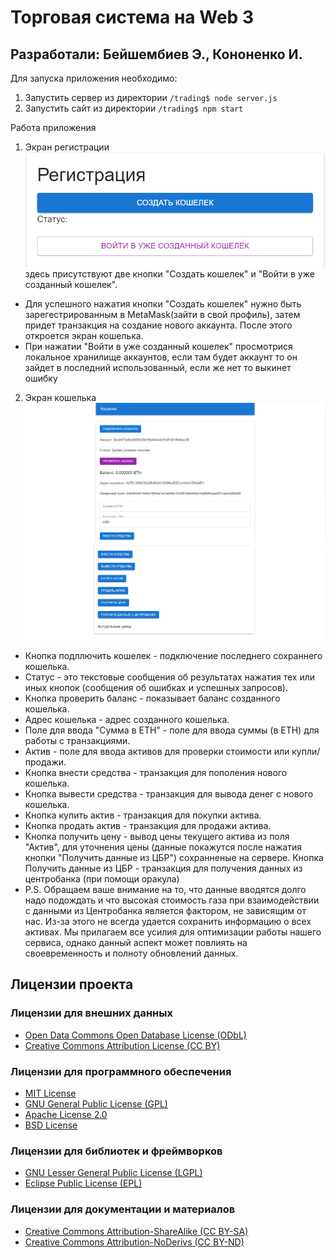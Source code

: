 # Торговая система на Web 3

## Разработали:    Бейшембиев Э., Кононенко И.


Для запуска приложения необходимо:
1. Запустить сервер из директории ```/trading$ node server.js```
2. Запустить сайт из директории ```/trading$ npm start```

Работа приложения 
1. Экран регистрации 
![registration](image.png)
здесь присутствуют две кнопки "Создать кошелек" и "Войти в уже созданный кошелек".

- Для успешного нажатия кнопки "Создать кошелек" нужно быть зарегестрированным в MetaMask(зайти в свой профиль), затем придет транзакция на создание нового аккаунта. После этого откроется экран кошелька.
-  При нажатии "Войти в уже созданный кошелек" просмотрися локальное хранилище аккаунтов, если там будет аккаунт то он зайдет в последний использованный, если же нет то выкинет ошибку
2. Экран кошелька
![wallet1](image-1.png)
![wallet2](image-2.png)
- Кнопка подллючить кошелек - подключение последнего сохраннего кошелька.
- Статус - это текстовые сообщения об результатах нажатия тех или иных кнопок (сообщения об ошибках и успешных запросов).
- Кнопка проверить баланс - показывает баланс созданного кошелька.
- Адрес кошелька - адрес созданного кошелька.
- Поле для ввода "Сумма в ETH" - поле для ввода суммы (в ETH) для работы с транзакциями.
- Актив - поле для ввода активов для проверки стоимости или купли/продажи.
- Кнопка внести средства - транзакция для пополения нового кошелька.
- Кнопка вывести средства - транзакция для вывода денег с нового кошелька.
- Кнопка купить актив - транзакция для покупки актива.
- Кнопка продать актив - транзакция для продажи актива.
- Кнопка получить цену - вывод цены текущего актива из поля "Актив", для уточнения цены (данные покажутся после нажатия кнопки "Получить данные из ЦБР") сохранненые на сервере.
   Кнопка Получить данные из ЦБР - транзакция для получения данных из центробанка (при помощи оракула) 
- P.S. Обращаем ваше внимание на то, что данные вводятся долго надо подождать и что высокая стоимость газа при взаимодействии с данными из Центробанка является фактором, не зависящим от нас. Из-за этого не всегда удается сохранить информацию о всех активах. Мы прилагаем все усилия для оптимизации работы нашего сервиса, однако данный аспект может повлиять на своевременность и полноту обновлений данных.

## Лицензии проекта

### Лицензии для внешних данных
- [Open Data Commons Open Database License (ODbL)](https://opendatacommons.org/licenses/odbl/1-0/)
- [Creative Commons Attribution License (CC BY)](https://creativecommons.org/licenses/by/4.0/)

### Лицензии для программного обеспечения
- [MIT License](https://opensource.org/licenses/MIT)
- [GNU General Public License (GPL)](https://www.gnu.org/licenses/gpl-3.0.en.html)
- [Apache License 2.0](https://www.apache.org/licenses/LICENSE-2.0)
- [BSD License](https://opensource.org/licenses/BSD-3-Clause)

### Лицензии для библиотек и фреймворков
- [GNU Lesser General Public License (LGPL)](https://www.gnu.org/licenses/lgpl-3.0.html)
- [Eclipse Public License (EPL)](https://www.eclipse.org/legal/epl-2.0/)

### Лицензии для документации и материалов
- [Creative Commons Attribution-ShareAlike (CC BY-SA)](https://creativecommons.org/licenses/by-sa/4.0/)
- [Creative Commons Attribution-NoDerivs (CC BY-ND)](https://creativecommons.org/licenses/by-nd/4.0/)
